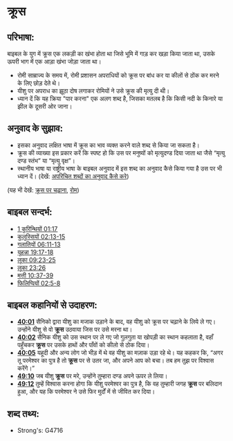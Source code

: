 # क्रूस #

## परिभाषा: ##

बाइबल के युग में क्रूस एक लकड़ी का खंभा होता था जिसे भूमि में गाड़ कर खड़ा किया जाता था, उसके ऊपरी भाग में एक आड़ा खंभा जोड़ा जाता था।

* रोमी साम्राज्य के समय में, रोमी प्रशासन अपराधियों को क्रूस पर बांध कर या कीलों से ठोंक कर मरने के लिए छोड़ देते थे।
* यीशु पर अपराध का झूठा दोष लगाकर रोमियों ने उसे क्रूस की मृत्यु दी थी।
* ध्यान दें कि यह क्रिया "पार करना" एक अलग शब्द है, जिसका मतलब है कि किसी नदी के किनारे या झील के दूसरी ओर जाना।

## अनुवाद के सुझाव: ##

* इसका अनुवाद लक्षित भाषा में क्रूस का भाव व्यक्त करने वाले शब्द से किया जा सकता है।
* क्रूस की व्याख्या इस प्रकार करें कि स्पष्ट हो कि उस पर मनुष्यों को मृत्युदण्ड दिया जाता था जैसे “मृत्यु दण्ड स्तंभ” या “मृत्यु वृक्ष”।
* स्थानीय भाषा या राष्ट्रीय भाषा के बाइबल अनुवाद में इस शब्द का अनुवाद कैसे किया गया है उस पर भी ध्यान दें। (देखें: [अपरिचित शब्दों का अनुवाद कैसे करे](rc://hi/ta/man/translate/translate-unknown))

(यह भी देखें: [क्रूस पर चढ़ाना](../kt/crucify.md), [रोम](../names/rome.md))

## बाइबल सन्दर्भ: ##

* [1 कुरिन्थियों 01:17](rc://hi/tn/help/1co/01/17)
* [कुलुस्सियों 02:13-15](rc://hi/tn/help/col/02/13)
* [गलातियों 06:11-13](rc://hi/tn/help/gal/06/11)
* [यूहन्ना 19:17-18](rc://hi/tn/help/jhn/19/17)
* [लूका 09:23-25](rc://hi/tn/help/luk/09/23)
* [लूका 23:26](rc://hi/tn/help/luk/23/26)
* [मत्ती 10:37-39](rc://hi/tn/help/mat/10/37)
* [फिलिप्पियों 02:5-8](rc://hi/tn/help/php/02/05)

## बाइबल कहानियों से उदाहरण: ##

* __[40:01](rc://hi/tn/help/obs/40/01)__ सैनिको द्वारा यीशु का मजाक उड़ाने के बाद, वह यीशु को क्रूस पर चढ़ाने के लिये ले गए। उन्होंने यीशु से वो __क्रूस__ उठवाया जिस पर उसे मरना था।
* __[40:02](rc://hi/tn/help/obs/40/02)__ सैनिक यीशु को उस स्थान पर ले गए जो गुलगुता या खोपड़ी का स्थान कहलाता है, वहाँ पहुँचकर __क्रूस__ पर उसके हाथों और पाँवों को कीलो से ठोक दिया।
* __[40:05](rc://hi/tn/help/obs/40/05)__ यहूदी और अन्य लोग जो भीड़ में थे वह यीशु का मज़ाक उड़ा रहे थे। यह कहकर कि, “अगर तू परमेश्वर का पुत्र है तो __क्रूस__ पर से उतर जा, और अपने आप को बचा। तब हम तुझ पर विश्वास करेंगे।”
* __[49:10](rc://hi/tn/help/obs/49/10)__ जब यीशु __क्रूस__ पर मरे, उन्होंने तुम्हारा दण्ड अपने ऊपर ले लिया।
* __[49:12](rc://hi/tn/help/obs/49/12)__ तुम्हें विश्वास करना होगा कि यीशु परमेश्वर का पुत्र है, कि वह तुम्हारी जगह __क्रूस__ पर बलिदान हुआ, और यह कि परमेश्वर ने उसे फिर मुर्दों में से जीवित कर दिया।

## शब्द तथ्य: ##

* Strong's: G4716
